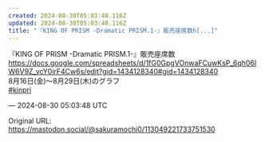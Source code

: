 ```yaml
---
created: 2024-08-30T05:03:48.116Z
updated: 2024-08-30T05:03:48.116Z
title: "『KING OF PRISM -Dramatic PRISM.1-』販売座席数h[...]"
---
```


<p>『KING OF PRISM -Dramatic PRISM.1-』販売座席数<br /><a href="https://docs.google.com/spreadsheets/d/1fG0GpgVOnwaFCuwKsP_6qh06lW6V9Z_vcY0irF4Cw6s/edit?gid=1434128340#gid=1434128340" target="_blank" rel="nofollow noopener" translate="no"><span class="invisible">https://</span><span class="ellipsis">docs.google.com/spreadsheets/d</span><span class="invisible">/1fG0GpgVOnwaFCuwKsP_6qh06lW6V9Z_vcY0irF4Cw6s/edit?gid=1434128340#gid=1434128340</span></a><br />8月16日(金)〜8月29日(木)のグラフ<br /><a href="https://mastodon.social/tags/kinpri" class="mention hashtag" rel="tag">#<span>kinpri</span></a></p>

&mdash; 2024-08-30 05:03:48 UTC

Original URL: https://mastodon.social/@sakuramochi0/113049221733751530
